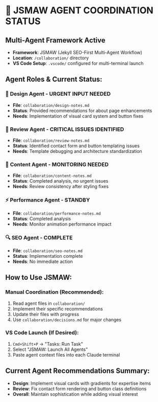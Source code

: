# 🤖 JSMAW AGENT COORDINATION STATUS

## Multi-Agent Framework Active
- **Framework**: JSMAW (Jekyll SEO-First Multi-Agent Workflow)
- **Location**: `/collaboration/` directory
- **VS Code Setup**: `.vscode/` configured for multi-terminal launch

## Agent Roles & Current Status:

### 🎨 **Design Agent** - URGENT INPUT NEEDED
- **File**: `collaboration/design-notes.md`
- **Status**: Provided recommendations for about page enhancements
- **Needs**: Implementation of visual card system and button fixes

### 🔧 **Review Agent** - CRITICAL ISSUES IDENTIFIED  
- **File**: `collaboration/review-notes.md`
- **Status**: Identified contact form and button templating issues
- **Needs**: Template debugging and architecture standardization

### 📝 **Content Agent** - MONITORING NEEDED
- **File**: `collaboration/content-notes.md`
- **Status**: Completed analysis, no urgent issues
- **Needs**: Review consistency after styling fixes

### ⚡ **Performance Agent** - STANDBY
- **File**: `collaboration/performance-notes.md`
- **Status**: Completed analysis
- **Needs**: Monitor animation performance impact

### 🔍 **SEO Agent** - COMPLETE
- **File**: `collaboration/seo-notes.md`
- **Status**: Implementation complete
- **Needs**: No immediate action

## How to Use JSMAW:

### Manual Coordination (Recommended):
1. Read agent files in `collaboration/`
2. Implement their specific recommendations
3. Update their files with progress
4. Use `collaboration/decisions.md` for major changes

### VS Code Launch (If Desired):
1. `Cmd+Shift+P` → "Tasks: Run Task"
2. Select "JSMAW: Launch All Agents"
3. Paste agent context files into each Claude terminal

## Current Agent Recommendations Summary:
- **Design**: Implement visual cards with gradients for expertise items
- **Review**: Fix contact form rendering and button class definitions
- **Overall**: Maintain sophistication while adding visual interest